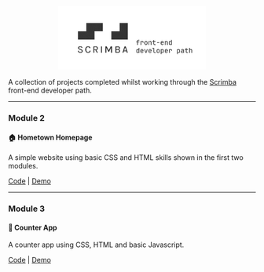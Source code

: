<p align="center"><img src="./assets/header.png" alt="reb84-the-odin-project" width="300"/></p>

A collection of projects completed whilst working through the [Scrimba](https://scrimba.com) front-end developer path.

---

### Module 2
#### 🏠 **Hometown Homepage**
A simple website using basic CSS and HTML skills shown in the first two modules.

[Code](./01-hometown-homepage) | [Demo](https://hometown-homepage-alpha.vercel.app/)

---

### Module 3
#### 🐸 **Counter App**
A counter app using CSS, HTML and basic Javascript.

[Code](./02-counter-app) | [Demo](https://froggy-counter.vercel.app/)